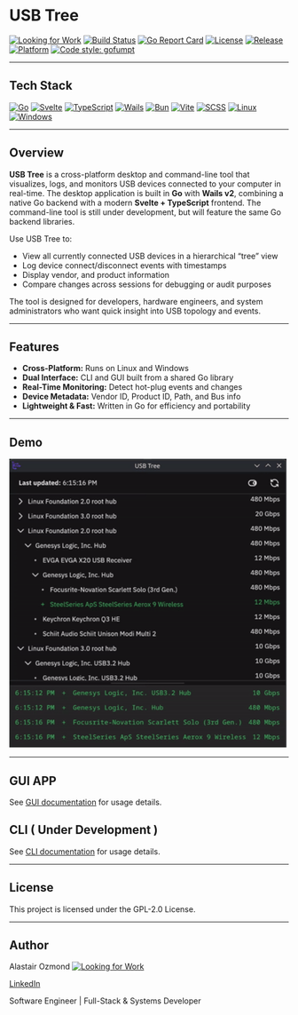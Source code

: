 # USB Tree

[![Looking for Work](https://img.shields.io/badge/hiring-I'm%20looking%20for%20work-blue?style=flat-square)](https://aozmond.github.io)
[![Build Status](https://github.com/AOzmond/usb-tree/actions/workflows/release.yml/badge.svg)](https://github.com/AOzmond/usb-tree/actions)
[![Go Report Card](https://goreportcard.com/badge/github.com/AOzmond/usb-tree/app)](https://goreportcard.com/report/github.com/AOzmond/usb-tree)
[![License](https://img.shields.io/github/license/AOzmond/usb-tree)](./LICENSE)
[![Release](https://img.shields.io/github/v/release/AOzmond/usb-tree)](https://github.com/AOzmond/usb-tree/releases)
[![Platform](https://img.shields.io/badge/platform-linux%20|%20windows-lightgrey.svg)](#)
[![Code style: gofumpt](https://img.shields.io/badge/code%20style-gofumpt-blue.svg)](https://github.com/mvdan/gofumpt)

---

## Tech Stack

[![Go](https://img.shields.io/badge/Go-00ADD8?style=for-the-badge&logo=go&logoColor=white)](https://go.dev/)
[![Svelte](https://img.shields.io/badge/Svelte-FF3E00?style=for-the-badge&logo=svelte&logoColor=white)](https://svelte.dev/)
[![TypeScript](https://img.shields.io/badge/TypeScript-3178C6?style=for-the-badge&logo=typescript&logoColor=white)](https://www.typescriptlang.org/)
[![Wails](https://img.shields.io/badge/Wails-FF6C37?style=for-the-badge&logo=wails&logoColor=white)](https://wails.io/)
[![Bun](https://img.shields.io/badge/Bun-000000?style=for-the-badge&logo=bun&logoColor=white)](https://bun.sh/)
[![Vite](https://img.shields.io/badge/Vite-646CFF?style=for-the-badge&logo=vite&logoColor=white)](https://vitejs.dev/)
[![SCSS](https://img.shields.io/badge/SCSS-CC6699?style=for-the-badge&logo=sass&logoColor=white)](https://sass-lang.com/)
[![Linux](https://img.shields.io/badge/Linux-FCC624?style=for-the-badge&logo=linux&logoColor=black)](https://kernel.org/)
[![Windows](https://img.shields.io/badge/Windows-0078D6?style=for-the-badge&logo=windows&logoColor=white)](https://microsoft.com/windows)

---

## Overview

**USB Tree** is a cross-platform desktop and command-line tool that visualizes, logs, and monitors USB devices
connected to your computer in real-time. The desktop application is built in **Go** with **Wails v2**,
combining a native Go backend with a modern **Svelte + TypeScript** frontend. The command-line tool is still
under development, but will feature the same Go backend libraries.

Use USB Tree to:

- View all currently connected USB devices in a hierarchical “tree” view
- Log device connect/disconnect events with timestamps
- Display vendor, and product information
- Compare changes across sessions for debugging or audit purposes

The tool is designed for developers, hardware engineers, and system administrators who want quick insight into
USB topology and events.

---

## Features

- **Cross-Platform:** Runs on Linux and Windows
- **Dual Interface:** CLI and GUI built from a shared Go library
- **Real-Time Monitoring:** Detect hot-plug events and changes
- **Device Metadata:** Vendor ID, Product ID, Path, and Bus info
- **Lightweight & Fast:** Written in Go for efficiency and portability

---

## Demo

<img src="output.gif" alt="Demo" width="500" >

---

## GUI APP

See [GUI documentation](app/README.md) for usage details.

## CLI ( Under Development )

See [CLI documentation](cli/README.md) for usage details.

---

## License

This project is licensed under the GPL-2.0 License.

---

## Author

Alastair Ozmond
[![Looking for Work](https://img.shields.io/badge/hiring-I'm%20looking%20for%20work-blue?style=flat-square)](https://aozmond.github.io)

[LinkedIn](www.linkedin.com/in/alastair-ozmond-108512179)

Software Engineer | Full-Stack & Systems Developer
